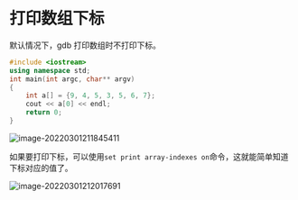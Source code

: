 # 打印数组下标

默认情况下，gdb 打印数组时不打印下标。

```cpp
#include <iostream>
using namespace std;
int main(int argc, char** argv)
{
    int a[] = {9, 4, 5, 3, 5, 6, 7};
    cout << a[0] << endl;
    return 0;
}
```

![image-20220301211845411](https://cdn.jsdelivr.net/gh/AZMDDY/imgs/img/image-20220301211845411.png)

如果要打印下标，可以使用`set print array-indexes on`命令，这就能简单知道下标对应的值了。

![image-20220301212017691](https://cdn.jsdelivr.net/gh/AZMDDY/imgs/img/image-20220301212017691.png)
